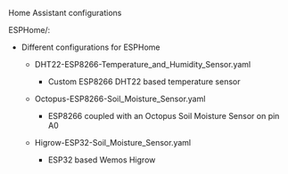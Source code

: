Home Assistant configurations

ESPHome/:
  - Different configurations for ESPHome

    - DHT22-ESP8266-Temperature_and_Humidity_Sensor.yaml 
      - Custom ESP8266 DHT22 based temperature sensor

    - Octopus-ESP8266-Soil_Moisture_Sensor.yaml
      - ESP8266 coupled with an Octopus Soil Moisture Sensor on pin A0

    - Higrow-ESP32-Soil_Moisture_Sensor.yaml
      - ESP32 based Wemos Higrow

